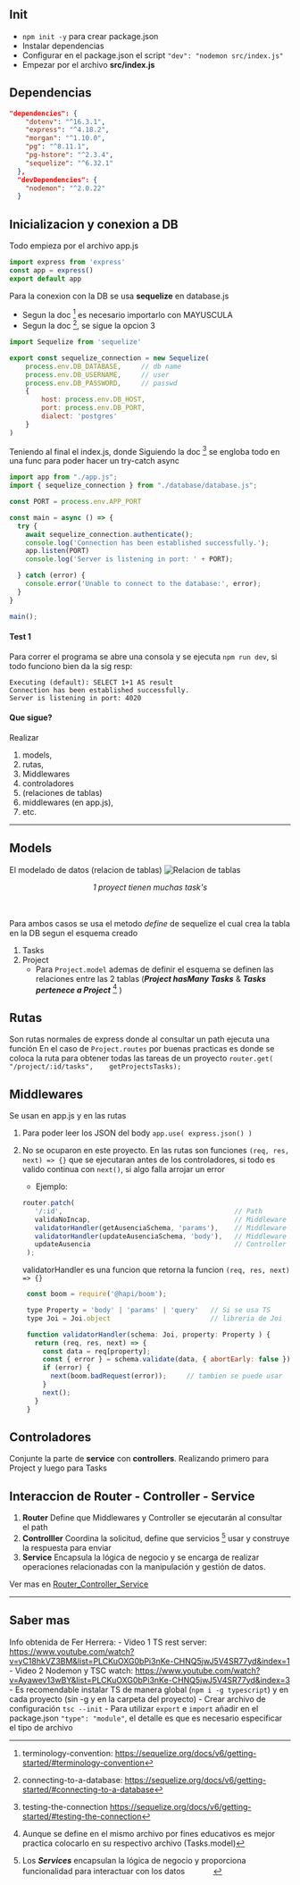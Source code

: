 ## Init
- `npm init -y` para crear package.json
- Instalar dependencias
- Configurar en el package.json el script `"dev": "nodemon src/index.js"`
- Empezar por el archivo **src/index.js**

## Dependencias
```JSON
"dependencies": {
    "dotenv": "^16.3.1",
    "express": "^4.18.2",
    "morgan": "^1.10.0",
    "pg": "^8.11.1",
    "pg-hstore": "^2.3.4",
    "sequelize": "^6.32.1"
  },
  "devDependencies": {
    "nodemon": "^2.0.22"
  }
```

## Inicializacion y conexion a DB
Todo empieza por el archivo app.js 

```javascript
import express from 'express'  
const app = express()
export default app
```

Para la conexion con la DB se usa **sequelize** en database.js
- Segun la doc [^terminology-convention] es necesario importarlo con MAYUSCULA
- Segun la doc [^connecting-database], se sigue la opcion 3

```javascript
import Sequelize from 'sequelize'

export const sequelize_connection = new Sequelize(
    process.env.DB_DATABASE,     // db name   
    process.env.DB_USERNAME,     // user 
    process.env.DB_PASSWORD,     // passwd
    {
        host: process.env.DB_HOST,
        port: process.env.DB_PORT,
        dialect: 'postgres'
    }
)
```

Teniendo al final el index.js, donde Siguiendo la doc [^testing-connection] se engloba todo en una func para poder hacer un try-catch async

```javascript
import app from "./app.js";
import { sequelize_connection } from "./database/database.js";

const PORT = process.env.APP_PORT

const main = async () => {
  try {
    await sequelize_connection.authenticate();
    console.log('Connection has been established successfully.');
    app.listen(PORT)
    console.log('Server is listening in port: ' + PORT);

  } catch (error) {
    console.error('Unable to connect to the database:', error);
  }
}

main();
```

#### Test 1
Para correr el programa se abre una consola y se ejecuta `npm run dev`, si todo funciono bien da la sig resp:

```
Executing (default): SELECT 1+1 AS result
Connection has been established successfully.
Server is listening in port: 4020
```

#### Que sigue?
Realizar
1. models,
2. rutas, 
3. Middlewares
4. controladores
5. (relaciones de tablas)
6. middlewares (en app.js), 
7. etc.

---

## Models

El modelado de datos (relacion de tablas)
![Relacion de tablas](https://github.com/FaztWeb/nodejs-sequelize-restapi-postgres/raw/master/docs/diagram.png "Relacion de tablas")
<center> <i> 1 proyect tienen muchas task's </i> </center>

ㅤ

Para ambos casos se usa el metodo *define* de sequelize el cual crea la tabla en la DB segun el esquema creado
1. Tasks
2. Project
   * Para `Project.model` ademas de definir el esquema se definen las relaciones entre las 2 tablas (***Project hasMany Tasks*** & ***Tasks pertenece a Project*** [^TasksBelongToProject] )

## Rutas
Son rutas normales de express donde al consultar un path ejecuta una función
En el caso de `Project.routes` por buenas practicas es donde se coloca la ruta para obtener todas las tareas de un proyecto `router.get( "/project/:id/tasks",    getProjectsTasks);
`  

## Middlewares
Se usan en app.js y en las rutas
1. Para poder leer los JSON del body 
  `app.use( express.json() )`
2. No se ocuparon en este proyecto. En las rutas son funciones `(req, res, next) => {}` que se ejecutaran antes de los controladores, si todo es valido continua con `next()`, si algo falla arrojar un error
   * Ejemplo: 
   ```javascript
   router.patch(
      '/:id',                                           // Path
      validaNoIncap,                                    // Middleware 1
      validatorHandler(getAusenciaSchema, 'params'),    // Middleware 2
      validatorHandler(updateAusenciaSchema, 'body'),   // Middleware 3
      updateAusencia                                    // Controller  
    ); 
   ```

   validatorHandler es una funcion que retorna la funcion `(req, res, next) => {}`

   ```javascript
    const boom = require('@hapi/boom');

    type Property = 'body' | 'params' | 'query'   // Si se usa TS
    type Joi = Joi.object                         // libreria de Joi

    function validatorHandler(schema: Joi, property: Property ) {
      return (req, res, next) => {
        const data = req[property];
        const { error } = schema.validate(data, { abortEarly: false });
        if (error) {
          next(boom.badRequest(error));     // tambien se puede usar  res.status(500).json({msg: error.message})
        }
        next();
      }
    }
   ```


## Controladores

Conjunte la parte de **service** con **controllers**. Realizando primero para Project y luego para Tasks


## Interaccion de Router - Controller - Service
1. **Router**
   Define que Middlewares y Controller se ejecutarán al consultar el path
2. **Controlller**
   Coordina la solicitud, define que servicios [^services] usar y construye la respuesta para enviar
3. **Service**
   Encapsula la lógica de negocio y se encarga de realizar operaciones relacionadas con la manipulación y gestión de datos.

Ver mas en   [Router_Controller_Service][nombre de tu referencia]

[nombre de tu referencia]: Doc\routerControllerService.md

---
##  Saber mas
Info obtenida de Fer Herrera: 
    - Video 1 TS rest server: https://www.youtube.com/watch?v=yC18hkVZ3BM&list=PLCKuOXG0bPi3nKe-CHNQ5jwJ5V4SR77yd&index=1
    - Video 2 Nodemon y TSC watch: https://www.youtube.com/watch?v=Ayawev13wBY&list=PLCKuOXG0bPi3nKe-CHNQ5jwJ5V4SR77yd&index=3 
    - Es recomendable instalar TS de manera global (`npm i -g typescript`) y en cada proyecto (sin -g y en la carpeta del proyecto)
    - Crear archivo de configuración `tsc --init`
    - Para utilizar `export` e `import` añadir en el package.json `"type": "module"`, el detalle es que es necesario especificar el tipo de archivo




[^terminology-convention]: terminology-convention:  https://sequelize.org/docs/v6/getting-started/#terminology-convention

[^connecting-database]: connecting-to-a-database: https://sequelize.org/docs/v6/getting-started/#connecting-to-a-database

[^testing-connection]: testing-the-connection https://sequelize.org/docs/v6/getting-started/#testing-the-connection

[^TasksBelongToProject]: Aunque se define en el mismo archivo por fines educativos es mejor practica colocarlo en su respectivo archivo (Tasks.model)  

[^services]: Los ***Services*** encapsulan la lógica de negocio y proporciona funcionalidad para interactuar con los datos
ㅤ ㅤ ㅤ